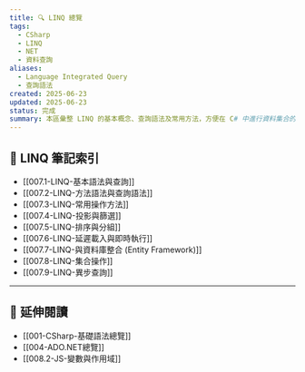 ```yaml
---
title: 🔍 LINQ 總覽
tags:
  - CSharp
  - LINQ
  - NET
  - 資料查詢
aliases:
  - Language Integrated Query
  - 查詢語法
created: 2025-06-23
updated: 2025-06-23
status: 完成
summary: 本區彙整 LINQ 的基本概念、查詢語法及常用方法，方便在 C# 中進行資料集合的查詢與操作。
---
```


## 📘 LINQ 筆記索引

- [[007.1-LINQ-基本語法與查詢]]
- [[007.2-LINQ-方法語法與查詢語法]]
- [[007.3-LINQ-常用操作方法]]
- [[007.4-LINQ-投影與篩選]]
- [[007.5-LINQ-排序與分組]]
- [[007.6-LINQ-延遲載入與即時執行]]
- [[007.7-LINQ-與資料庫整合 (Entity Framework)]]
- [[007.8-LINQ-集合操作]]
- [[007.9-LINQ-異步查詢]]      

---

## 🔁 延伸閱讀

- [[001-CSharp-基礎語法總覽]]
- [[004-ADO.NET總覽]]
- [[008.2-JS-變數與作用域]]
